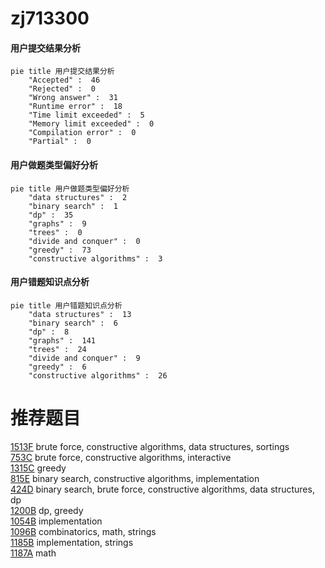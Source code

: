 # zj713300

<!-- tabs:start -->



#### **用户提交结果分析**

```mermaid
pie title 用户提交结果分析
    "Accepted" :  46
    "Rejected" :  0
    "Wrong answer" :  31
    "Runtime error" :  18
    "Time limit exceeded" :  5
    "Memory limit exceeded" :  0
    "Compilation error" :  0
    "Partial" :  0
```

#### **用户做题类型偏好分析**

```mermaid
pie title 用户做题类型偏好分析
    "data structures" :  2
    "binary search" :  1
    "dp" :  35
    "graphs" :  9
    "trees" :  0
    "divide and conquer" :  0
    "greedy" :  73
    "constructive algorithms" :  3
```
#### **用户错题知识点分析**

```mermaid
pie title 用户错题知识点分析
    "data structures" :  13
    "binary search" :  6
    "dp" :  8
    "graphs" :  141
    "trees" :  24
    "divide and conquer" :  9
    "greedy" :  6
    "constructive algorithms" :  26
```



<!-- tabs:end -->
# 推荐题目
[1513F](https://codeforces.com/contest/1513/problem/F)		brute force,
                        constructive algorithms,
                        data structures,
                        sortings		  
[753C](https://codeforces.com/contest/753/problem/C)		brute force,
                        constructive algorithms,
                        interactive		  
[1315C](https://codeforces.com/contest/1315/problem/C)		greedy		  
[815E](https://codeforces.com/contest/815/problem/E)		binary search,
                        constructive algorithms,
                        implementation		  
[424D](https://codeforces.com/contest/424/problem/D)		binary search,
                        brute force,
                        constructive algorithms,
                        data structures,
                        dp		  
[1200B](https://codeforces.com/contest/1200/problem/B)		dp,
                        greedy		  
[1054B](https://codeforces.com/contest/1054/problem/B)		implementation		  
[1096B](https://codeforces.com/contest/1096/problem/B)		combinatorics,
                        math,
                        strings		  
[1185B](https://codeforces.com/contest/1185/problem/B)		implementation,
                        strings		  
[1187A](https://codeforces.com/contest/1187/problem/A)		math		  
